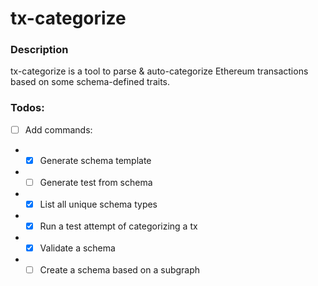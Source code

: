 # tx-categorize

### Description
tx-categorize is a tool to parse & auto-categorize Ethereum transactions based on some schema-defined traits.

### Todos:
- [ ] Add commands:
- - [x] Generate schema template
- - [ ] Generate test from schema
- - [x] List all unique schema types
- - [x] Run a test attempt of categorizing a tx
- - [x] Validate a schema
- - [ ] Create a schema based on a subgraph
